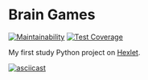 # Brain Games

[![Maintainability](https://api.codeclimate.com/v1/badges/a8ccafebb2c7bffa6270/maintainability)](https://codeclimate.com/github/demshin/python-project-lvl1/maintainability)
[![Test Coverage](https://api.codeclimate.com/v1/badges/a8ccafebb2c7bffa6270/test_coverage)](https://codeclimate.com/github/demshin/python-project-lvl1/test_coverage)

My first study Python project on [Hexlet](https://hexlet.io).

[![asciicast](https://asciinema.org/a/14.png)](https://asciinema.org/a/14)
